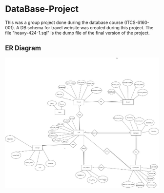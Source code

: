 # DataBase-Project
This was a group project done during the database course (ITCS-6160-001).
A DB schema for travel website was created during this project.
The file "heavy-424-1.sql" is the dump file of the final version of the project.


## ER Diagram

![E-R_Diagram .jpg](er_diagram.jpg)
